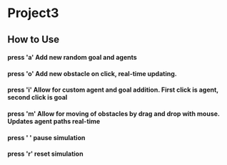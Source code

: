 # Project3
## How to Use
#### press 'a' Add new random goal and agents
#### press 'o' Add new obstacle on click, real-time updating.
#### press 'i' Allow for custom agent and goal addition. First click is agent, second click is goal
#### press 'm' Allow for moving of obstacles by drag and drop with mouse. Updates agent paths real-time
#### press ' ' pause simulation
#### press 'r' reset simulation
